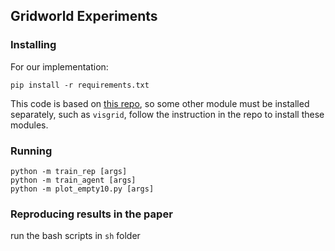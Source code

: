 ## Gridworld Experiments

### Installing
For our implementation:
```
pip install -r requirements.txt
```
This code is based on [this repo](https://github.com/camall3n/markov-state-abstractions), so some other module must be installed separately, such as `visgrid`, follow the instruction in the repo to install these modules.

### Running
```
python -m train_rep [args]
python -m train_agent [args]
python -m plot_empty10.py [args]
```


### Reproducing results in the paper
run the bash scripts in `sh` folder
